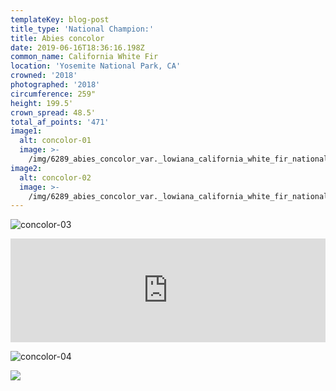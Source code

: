 ```yaml
---
templateKey: blog-post
title_type: 'National Champion:'
title: Abies concolor
date: 2019-06-16T18:36:16.198Z
common_name: California White Fir
location: 'Yosemite National Park, CA'
crowned: '2018'
photographed: '2018'
circumference: 259"
height: 199.5'
crown_spread: 48.5'
total_af_points: '471'
image1:
  alt: concolor-01
  image: >-
    /img/6289_abies_concolor_var._lowiana_california_white_fir_national_champion_yosemite_national_park_american_forests_brian_kelley_base.jpg
image2:
  alt: concolor-02
  image: >-
    /img/6289_abies_concolor_var._lowiana_california_white_fir_national_champion_yosemite_national_park_american_forests_brian_kelley_canopy.jpg
---
```

![concolor-03](/img/6289_abies_concolor_var._lowiana_california_white_fir_national_champion_yosemite_national_park_american_forests_brian_kelley_base_2.jpg)

<iframe width="100%" height="166" scrolling="no" frameborder="no" allow="autoplay" src="https://w.soundcloud.com/player/?url=https%3A//api.soundcloud.com/tracks/602499504&color=%23ff5500&auto_play=false&hide_related=false&show_comments=true&show_user=true&show_reposts=false&show_teaser=true"></iframe>



![concolor-04](/img/6289_abies_concolor_var._lowiana_california_white_fir_national_champion_yosemite_national_park_american_forests_brian_kelley_bark_1.jpg)

![](/img/6289_abies_concolor_var._lowiana_california_white_fir_national_champion_yosemite_national_park_american_forests_brian_kelley_scale.jpg)
